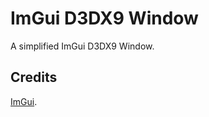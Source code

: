 # ImGui D3DX9 Window
A simplified ImGui D3DX9 Window.

## Credits
[ImGui](https://github.com/ocornut/imgui).

